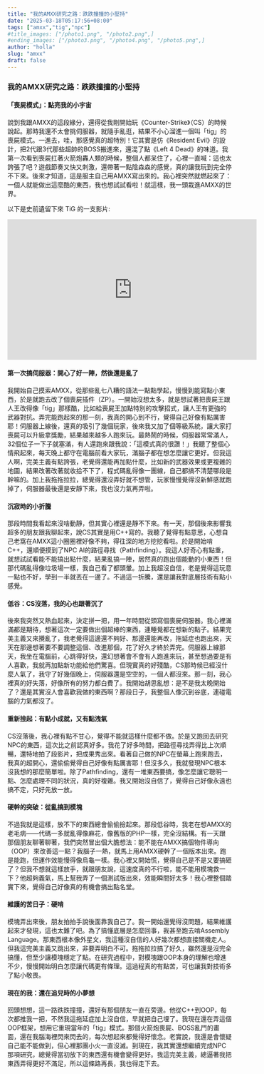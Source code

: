 ```yaml
---
title: "我的AMXX研究之路：跌跌撞撞的小堅持"
date: "2025-03-18T05:17:56+08:00"
tags: ["amxx","tig","npc"]
#title_images: ["/photo1.png", "/photo2.png",]
#ending_images: ["/photo3.png", "/photo4.png", "/photo5.png",]
author: "holla"
slug: "amxx"
draft: false
---
```


### 我的AMXX研究之路：跌跌撞撞的小堅持

#### 「喪屍模式」：點亮我的小宇宙
說到我跟AMXX的這段緣分，還得從我剛開始玩《Counter-Strike》（CS）的時候說起。<!--more-->那時我還不太會挑伺服器，就隨手亂逛，結果不小心溜進一個叫「tig」的喪屍模式。一進去，哇，那感覺真的超特別！它其實是仿《Resident Evil》的設計，把2代跟3代那些超帥的BOSS搬進來，還混了點《Left 4 Dead》的味道。我第一次看到喪屍扛著火箭炮轟人類的時候，整個人都呆住了，心裡一直喊：這也太誇張了吧？遊戲節奏又快又刺激，還帶著一點陰森森的感覺，真的讓我玩到完全停不下來。後來才知道，這是服主自己用AMXX寫出來的。我心裡突然就燃起來了：一個人就能做出這麼酷的東西，我也想試試看啦！就這樣，我一頭栽進AMXX的世界。

以下是史前遺留下來 TiG 的一支影片:
<iframe width="560" height="315" src="https://www.youtube.com/embed/Rtwg6HNA-qw?si=_YyG447DrjOgltMk" title="YouTube video player" frameborder="0" allow="accelerometer; autoplay; clipboard-write; encrypted-media; gyroscope; picture-in-picture; web-share" referrerpolicy="strict-origin-when-cross-origin" allowfullscreen></iframe>

#### 第一次搞伺服器：開心了好一陣，然後還是亂了
我開始自己摸索AMXX，從那些亂七八糟的語法一點點學起，慢慢到能寫點小東西，於是就跑去改了個喪屍插件（ZP）。一開始沒想太多，就是想試著把喪屍王跟人王改得像「tig」那樣酷，比如給喪屍王加點特別的攻擊招式，讓人王有更強的武器對抗。弄完能跑起來的那一刻，我真的開心到不行，覺得自己好像有點厲害耶！伺服器上線後，還真的吸引了幾個玩家，後來我又加了個等級系統，讓大家打喪屍可以升級拿獎勵，結果越來越多人跑來玩。最熱鬧的時候，伺服器常常滿人，32個位子一下子就塞滿，有人還跑來跟我說：「這模式真的很讚！」我聽了整個心情飛起來，每天晚上都守在電腦前看大家玩，滿腦子都在想怎麼讓它更好。但我這人啊，完美主義有點誇張，老覺得還能再加點什麼，比如新的武器效果或更複雜的地圖，結果改著改著就收拾不下了，程式碼亂得像一團線，自己都搞不清楚哪段是幹嘛的。加上我拖拖拉拉，總覺得還沒弄好就不想管，玩家慢慢覺得沒新鮮感就跑掉了，伺服器最後還是安靜下來，我也沒力氣再弄啦。

#### 沉寂時的小折騰
那段時間我看起來沒啥動靜，但其實心裡還是靜不下來。有一天，那個後來影響我超多的朋友跟我聊起來，說CS其實是用C++寫的。我聽了覺得有點意思，心想自己老窩在AMXX這小圈圈裡好像不夠，得往深的地方挖挖看啦。於是開始啃C++，還順便摸到了NPC AI的路徑尋找（Pathfinding）。我這人好奇心有點重，就想試試看能不能搞出點什麼，結果亂搞一陣，居然真的跑出個能動的小東西！但那代碼亂得像垃圾場一樣，我自己看了都頭暈。加上我超沒自信，老是覺得這玩意一點也不好，學到一半就丟在一邊了。不過這一折騰，還是讓我對底層技術有點小感覺。

#### 低谷：CS沒落，我的心也跟著沉了
後來我突然又熱血起來，決定拼一把，用一年時間從頭寫個喪屍伺服器。我心裡滿滿都是期待，想著這次一定要做出個超棒的東西，連睡覺都在想新的點子。結果完美主義又來攪亂了，我老覺得這邊還不夠好、那邊還能再改，拖延症也跑出來，天天在那邊想著要不要調整這個、改進那個，花了好久才終於弄完。伺服器上線那天，我坐在電腦前，心跳得好快，還幻想著會不會有人跑進來玩，甚至想過要是有人喜歡，我就再加點新功能給他們驚喜。但現實真的好殘酷，CS那時候已經沒什麼人氣了，我守了好幾個晚上，伺服器還是空空的，一個人都沒來。那一刻，我心裡真的好失落，好像所有的努力都白費了。我開始胡思亂想：是不是我太晚開始了？還是其實沒人會喜歡我做的東西啊？那段日子，我整個人像沉到谷底，連碰電腦的力氣都沒了。

#### 重新撿起：有點小成就，又有點洩氣
CS沒落後，我心裡有點不甘心，覺得不能就這樣什麼都不做。於是又跑回去研究NPC的東西，這次比之前認真好多。我花了好多時間，把路徑尋找弄得比上次順暢，還特地拍了段影片，把成果秀出來。看著自己做的NPC在螢幕上跑來跑去，我真的超開心，還偷偷覺得自己好像有點厲害耶！但沒多久，我就發現NPC根本沒我想的那麼簡單啦。除了Pathfinding，還有一堆東西要搞，像怎麼讓它聰明一點、怎麼處理不同的狀況，真的好複雜。我又開始沒自信了，覺得自己好像永遠也搞不定，只好先放一放。

#### 硬幹的突破：從亂搞到模塊
不過我就是這樣，放不下的東西總會偷偷撿起來。那段低谷時，我老在想AMXX的老毛病——代碼一多就亂得像麻花，像舊版的PHP一樣，完全沒結構。有一天跟那個朋友聊著聊著，我們突然冒出個大膽想法：能不能在AMXX搞個物件導向（OOP）來改善這一點？我腦子一熱，就馬上用AMXX硬幹了一個版本出來。跑是能跑，但運作效能慢得像烏龜一樣。我心裡又開始慌，覺得自己是不是又要搞砸了？但我不想就這樣放手，就跟朋友說，這速度真的不行啦，能不能用模塊救一下？他超夠義氣，馬上幫我弄了一個測試版出來，效能瞬間好太多！我心裡整個踏實下來，覺得自己好像真的有機會搞出點名堂。

#### 維護的苦日子：硬啃
模塊弄出來後，朋友拍拍手說後面靠我自己了。我一開始還覺得沒問題，結果維護起來才發現，這也太難了吧。為了搞懂底層是怎麼回事，我甚至跑去啃Assembly Language。那東西根本像外星文，我這種沒自信的人好幾次都想直接關機走人。但我這完美主義又跳出來，非要弄明白不可。拖拖拉拉搞了好久，雖然還是沒完全搞懂，但至少讓模塊穩定了點。在研究過程中，對模塊跟OOP本身的理解也增進不少，慢慢開始明白怎麼讓代碼更有條理。這過程真的有點苦，可也讓我對技術多了點小敬畏。

#### 現在的我：還在追兒時的小夢想
回頭想想，這一路跌跌撞撞，還好有那個朋友一直在旁邊。他從C++到OOP，每次都推我一把，不然我這拖延症加上沒自信，早就把自己埋了。我現在還在弄這個OOP框架，想用它重現當年的「tig」模式。那個火箭炮喪屍、BOSS亂鬥的畫面，還在我腦海裡閃來閃去的，每次想起來都覺得好懷念。老實說，我還是會懷疑自己能不能做到，但心裡那團小火一直沒滅。到現在，我其實還想繼續完成NPC那項研究，總覺得當初放下的東西還有機會變得更好。我這完美主義，總逼著我把東西弄得更好不滿足，所以這條路再長，我也得走下去。